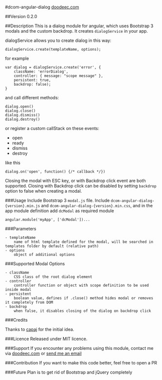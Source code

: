 #dcom-angular-dialog
[doodeec.com](http://doodeec.com)

##Version
0.2.0

##Description
This is a dialog module for angular, which uses Bootstrap 3 modals and the custom backdrop.
It creates `dialogService` in your app.

dialogService allows you to create dialog in this way:

    dialogService.create(templateName, options);

for example

    var dialog = dialogService.create('error', {
        className: 'errorDialog',
        controller: { message: "scope message" },
        persistent: true,
        backdrop: false);
    }

and call different methods:

    dialog.open()
    dialog.close()
    dialog.dismiss()
    dialog.destroy()

or register a custom callStack on these events:

- open
- ready
- dismiss
- destroy

like this

    dialog.on('open', function() {/* callback */})
    

Closing the modal with ESC key, or with Backdrop click event are both supported. Closing with Backdrop click can be
disabled by setting `backdrop` option to false when creating a modal.

###Usage
Include Bootstrap 3 `modal.js` file.
Include `dcom-angular-dialog-{version}.min.js` and `dcom-angular-dialog-{version}.min.css`,
and in the app module definition add `dcModal` as required module

    angular.module('myApp', ['dcModal'])...

###Parameters
    
    - templateName
        name of html template defined for the modal, will be searched in templates folder by default (relative path)
    - options
        object of additional options

###Supported Modal Options

    - className
        CSS class of the root dialog element
    - controller
        controller function or object with scope definition to be used inside modal
    - persistent
        boolean value, defines if .close() method hides modal or removes it completely from DOM
    - backdrop
        when false, it disables closing of the dialog on backdrop click

###Credits

Thanks to [capaj](http://github.com/capaj) for the initial idea.


###Licence
Released under MIT licence.

###Support
If you encounter any problems using this module, contact me via [doodeec.com](http://doodeec.com)
or [send me an email](mailto:doodeec@gmail.com)

###Contribution
If you want to make this code better, feel free to open a PR

###Future
Plan is to get rid of Bootstrap and jQuery completely
